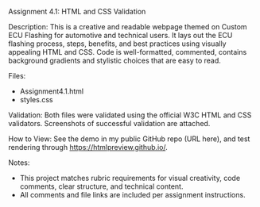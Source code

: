 Assignment 4.1: HTML and CSS Validation

Description:
This is a creative and readable webpage themed on Custom ECU Flashing for automotive and technical users. It lays out the ECU flashing process, steps, benefits, and best practices using visually appealing HTML and CSS. Code is well-formatted, commented, contains background gradients and stylistic choices that are easy to read. 

Files:
- Assignment4.1.html
- styles.css

Validation:
Both files were validated using the official W3C HTML and CSS validators. Screenshots of successful validation are attached.

How to View:
See the demo in my public GitHub repo (URL here), and test rendering through https://htmlpreview.github.io/.

Notes:
- This project matches rubric requirements for visual creativity, code comments, clear structure, and technical content.
- All comments and file links are included per assignment instructions.

